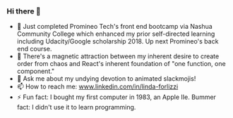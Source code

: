 ### Hi there 👋

- 🔭 Just completed Promineo Tech's front end bootcamp via Nashua Community College which enhanced my prior self-directed learning including Udacity/Google scholarship 2018. Up next Promineo's back end course.
- 🌱 There's a magnetic attraction between my inherent desire to create order from chaos and React's inherent foundation of "one function, one component."
- 💬 Ask me about my undying devotion to animated slackmojis!
- 📫 How to reach me: www.linkedin.com/in/linda-forlizzi
- ⚡ Fun fact: I bought my first computer in 1983, an Apple IIe. 
    Bummer fact: I didn't use it to learn programming.
